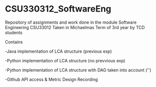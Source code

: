 # CSU330312_SoftwareEng
Repository of assignments and work done in the module Software Engineering CSU33012
Taken in Michaelmas Term of 3rd year by TCD students

Contains

-Java implementation of LCA structure (previous exp)

-Python implementation of LCA structure (no prevvious exp)

-Python implementation of LCA structure with DAG taken into account ('')

-Github API access & Metric Design Recording
